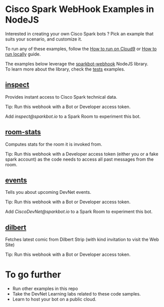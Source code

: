 # Cisco Spark WebHook Examples in NodeJS


Interested in creating your own Cisco Spark bots ? Pick an example that suits your scenario, and customize it.

To run any of these examples, follow the [How to run on Cloud9](docs/HowToRunOnCloud9.md) or [How to run locally](docs/HowToRegisterOnSpark.md) guide.

The examples below leverage the [sparkbot-webhook](sparkbot) NodeJS library.  
To learn more about the library, check the [tests](tests/README.md) examples.


## [inspect](examples/inspector.js)

Provides instant access to Cisco Spark technical data.

Tip: Run this webhook with a Bot or Developer access token.

Add _inspect@sparkbot.io_ to a Spark Room to experiment this bot.


## [room-stats](examples/room-stats.js)

Computes stats for the room it is invoked from. 

Tip: Run this webhook with a Developer access token (either you or a fake spark account) as the code needs to access all past messages from the room.


## [events](examples/devnet/bot.js)

Tells you about upcoming DevNet events.

Tip: Run this webhook with a Bot or Developer access token.

Add _CiscoDevNet@sparkbot.io_ to a Spark Room to experiment this bot.


## [dilbert](examples/dilbert/bot.js)

Fetches latest comic from Dilbert Strip (with kind invitation to visit the Web Site)

Tip: Run this webhook with a Bot or Developer access token.


# To go further

- Run other examples in this repo
- Take the DevNet Learning labs related to these code samples.
- Learn to host your bot on a public cloud.